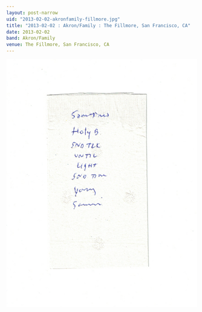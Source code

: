 ```yaml
---
layout: post-narrow
uid: "2013-02-02-akronfamily-fillmore.jpg"
title: "2013-02-02 : Akron/Family : The Fillmore, San Francisco, CA"
date: 2013-02-02
band: Akron/Family
venue: The Fillmore, San Francisco, CA
---
```


<div class="showcase">
  <img src="/img/2013/02/20130202-AkronFamily-Fillmore.jpg" alt="2013-02-02-akronfamily-fillmore.jpg">
</div>
